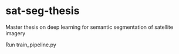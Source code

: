 # sat-seg-thesis
Master thesis on deep learning for semantic segmentation of satellite imagery

Run train_pipeline.py 
